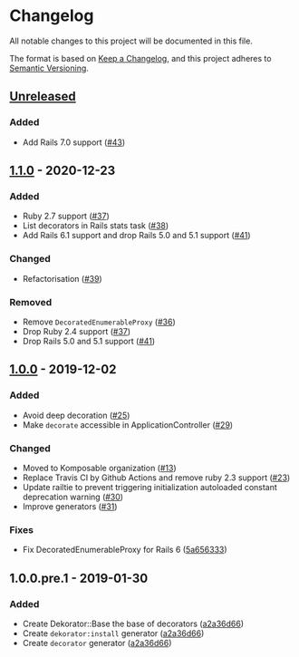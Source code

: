 # Changelog

All notable changes to this project will be documented in this file.

The format is based on [Keep a Changelog](https://keepachangelog.com/en/1.0.0/),
and this project adheres to [Semantic Versioning](https://semver.org/spec/v2.0.0.html).

## [Unreleased]
### Added
- Add Rails 7.0 support ([#43](https://github.com/komposable/dekorator/pull/43))

## [1.1.0] - 2020-12-23
### Added
- Ruby 2.7 support ([#37](https://github.com/komposable/dekorator/pull/37))
- List decorators in Rails stats task ([#38](https://github.com/komposable/dekorator/pull/38))
- Add Rails 6.1 support and drop Rails 5.0 and 5.1 support ([#41](https://github.com/komposable/dekorator/pull/41))
### Changed
- Refactorisation ([#39](https://github.com/komposable/dekorator/pull/39))
### Removed
- Remove `DecoratedEnumerableProxy` ([#36](https://github.com/komposable/dekorator/pull/36))
- Drop Ruby 2.4 support ([#37](https://github.com/komposable/dekorator/pull/37))
- Drop Rails 5.0 and 5.1 support ([#41](https://github.com/komposable/dekorator/pull/41))

## [1.0.0] - 2019-12-02
### Added
- Avoid deep decoration ([#25](https://github.com/komposable/dekorator/pull/25))
- Make `decorate` accessible in ApplicationController ([#29](https://github.com/komposable/dekorator/pull/29))

### Changed
- Moved to Komposable organization ([#13](https://github.com/komposable/dekorator/pull/13))
- Replace Travis CI by Github Actions and remove ruby 2.3 support ([#23](https://github.com/komposable/dekorator/pull/23))
- Update railtie to prevent triggering initialization autoloaded constant deprecation warning ([#30](https://github.com/komposable/dekorator/pull/30))
- Improve generators ([#31](https://github.com/komposable/dekorator/pull/31))

### Fixes
- Fix DecoratedEnumerableProxy for Rails 6 ([5a656333](https://github.com/komposable/dekorator/commit/5a656333e9ca6321d0474f0e54de4332219b88d0))

## 1.0.0.pre.1 - 2019-01-30
### Added
- Create Dekorator::Base the base of decorators ([a2a36d66](https://github.com/komposable/dekorator/commit/a2a36d66c6de6cb0a00f783794cd29f899bc04b6))
- Create `dekorator:install` generator ([a2a36d66](https://github.com/komposable/dekorator/commit/a2a36d66c6de6cb0a00f783794cd29f899bc04b6))
- Create `decorator` generator ([a2a36d66](https://github.com/komposable/dekorator/commit/a2a36d66c6de6cb0a00f783794cd29f899bc04b6))

[Unreleased]: https://github.com/komposable/dekorator/compare/v1.1.0...master
[1.1.0]: https://github.com/komposable/dekorator/compare/v1.0.0...v1.1.0
[1.0.0]: https://github.com/komposable/dekorator/compare/v1.0.0.pre.1...v1.0.0
